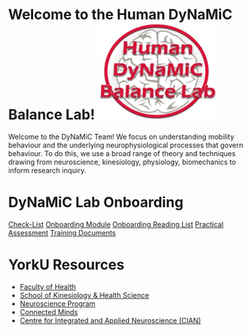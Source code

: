 Welcome to the Human DyNaMiC Balance Lab! ![LabLogo](docs/Lab%20Logo.jpg)
=======
Welcome to the DyNaMiC Team! We focus on understanding mobility behaviour and the underlying neurophysiological processes that govern behaviour. To do this, we use a broad range of theory and techniques drawing from neuroscience, kinesiology, physiology, biomechanics to inform research inquiry. 

# DyNaMiC Lab Onboarding

[Check-List](welcome.md)
[Onboarding Module](module.md)
[Onboarding Reading List](reading.md)
[Practical Assessment](exam.md)
[Training Documents](team.md)


# YorkU Resources

  * [Faculty of Health](https://www.yorku.ca/health/)
  * [School of Kinesiology & Health Science](https://www.yorku.ca/health/kinesiology/)
  * [Neuroscience Program](https://www.yorku.ca/interdisciplinary/neuroscience/)
  * [Connected Minds](https://www.yorku.ca/research/connected-minds/)
  * [Centre for Integrated and Applied Neuroscience (CIAN)](https://www.yorku.ca/research/cian/) 

  